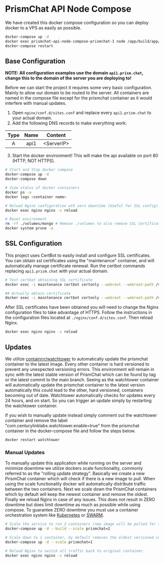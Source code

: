 # PrismChat API Node Compose

We have created this docker compose configuration so you can deploy docker to a VPS as easily as possible. 

``` bash
docker-compose up -d
docker exec prismchat-api-node-compose-prismchat-1 node /app/build/app/scripts/generateKeys.js # set keys in compose file.
docker-compose restart
```

## Base Configuration

**NOTE: All configuration examples use the domain ```api1.prism.chat```, change this to the domain of the server you are deploying to!**

Before we can start the project it requires some very basic configuration. Mainly to allow our domain to be routed to the server. All containers are named in the compose file except for the prismchat container as it would interfere with manual updates.

1. Open ```nginx/conf.d/sites.conf``` and replace every ```api1.prism.chat``` to your actual domain.
2. Add the following DNS records to make everything work:

  | Type  | Name  |   Content   |
  | :---: | :---: | :---------: |
  |   A   | api1  | \<ServerIP> |

3. Start the docker environment! This will make the api available on port 80 (HTTP, NOT HTTPS).

  ``` bash
  # Start and Stop docker compose
  docker-compose up -d
  docker-compose down

  # View status of docker containers
  docker ps -a
  docker logs <container name>

  # Reload Nginx configuration wth zero downtime (Useful for SSL config)
  docker exec nginx nginx -s reload

  # Reset environment
  rm -rf ./volumes/mongo # Remove ./volumes to also remove SSL Certificates
  docker system prune -a
  ```

## SSL Configuration

This project uses CertBot to easily install and configure SSL certificates. You can obtain ssl certificates using the "maintenance" container, and will automatically manage certificate renewal. Run the certbot commands replacing ```api1.prism.chat``` with your actual domain.

``` bash
# Test certbot obtaining SSL certificate
docker exec -i maintenance certbot certonly --webroot --webroot-path /var/certbot/ -d api1.prism.chat --dry-run -v

## Actually obtain certificate
docker exec -i maintenance certbot certonly --webroot --webroot-path /var/certbot/ -d api1.prism.chat
```

After SSL certificates have been obtained you will need to change the Nginx configuration files to take advantage of HTTPS. Follow the instructions in the configuration files located at ```./nginx/conf.d/sites.conf```. Then reload Nginx.

``` bash
docker exec nginx nginx -s reload
```

## Updates

We utilize [containrrr/watchtower](https://hub.docker.com/r/containrrr/watchtower) to automatically update the prismchat container to the latest image. Every other container is hard versioned to prevent any unexpected versioning errors. This environment will remain in sync with the latest stable version of PrismChat which can be found by tag or the latest commit to the main branch. Seeing as the watchtower container will automatically update the prismchat container to the latest version automatically this could lead to the other, hard versioned, containers becoming out of date. Watchtower automatically checks for updates every 24 hours, and on start. So you can trigger an update simply by restarting the watchtower container.

If you wish to manually update instead simply comment out the watchtower container and remove the label "com.centurylinklabs.watchtower.enable=true" from the prismchat container in the docker-compose file and follow the steps below.

``` bash
docker restart watchtower
```

### Manual Updates

To manually update this application while running on the server and minimize downtime we utilize dockers scale functionality, commonly referred to as the "rolling update strategy". Basically we create a new PrismChat container which will check if there is a new image to pull. When using the scale functionality docker will automatically distribute traffic between the two containers. Next we scale down the PrismChat containers which by default will keep the newest container and remove the oldest. Finally we reload Nginx in case of any issues. This does not result in ZERO downtime but does limit downtime as much as possible while using compose. To guarantee ZERO downtime you must use a container orchestration system like [Kubernetes](https://kubernetes.io/) or [SWARM](https://docs.docker.com/engine/swarm/).

``` bash
# Scale the service to run 2 containers (new image will be pulled for second container).
docker-compose up -d --build --scale prismchat=2

# Scale down to 1 container, by default removes the oldest versioned container.
docker-compose up -d --scale prismchat=1

# Reload Nginx to switch all traffic back to original container.
docker exec nginx nginx -s reload
```
